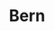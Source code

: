 ---
title: "Bern"
hashtag: "bern"
subdivision-of:
  - Switzerland
tags:
  - City
  - Switzerland
---